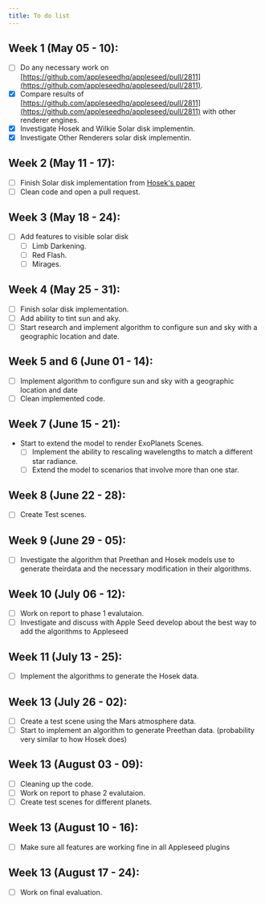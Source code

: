```yaml
---
title: To do list
---
```


## Week 1 (May 05 - 10):
  - [ ] Do any necessary work on [https://github.com/appleseedhq/appleseed/pull/2811](https://github.com/appleseedhq/appleseed/pull/2811).
  - [x] Compare results of [https://github.com/appleseedhq/appleseed/pull/2811](https://github.com/appleseedhq/appleseed/pull/2811) with other renderer engines.
  - [x] Investigate Hosek and Wilkie Solar disk implementin.
  - [x] Investigate Other Renderers solar disk implementin.

## Week 2 (May 11 - 17):
  - [ ] Finish Solar disk implementation from [Hosek's paper](https://www.researchgate.net/publication/262149273_Adding_a_Solar-Radiance_Function_to_the_Hosek-Wilkie_Skylight_Model)
  - [ ] Clean code and open a pull request.
  
## Week 3 (May 18 - 24):
  - [ ] Add features to visible solar disk
    - [ ] Limb Darkening.
    - [ ] Red Flash.
    - [ ] Mirages.

## Week 4 (May 25 - 31): 
  - [ ] Finish solar disk implementation.
  - [ ] Add ability to tint sun and aky.
  - [ ] Start research and implement algorithm to configure sun and sky with a geographic location and date.
  
## Week 5 and 6 (June 01 - 14):
  - [ ] Implement algorithm to configure sun and sky with a geographic location and date
  - [ ] Clean implemented code.
  
## Week 7 (June 15 - 21):
  - Start to extend the model to render ExoPlanets Scenes.
    - [ ] Implement the ability to rescaling wavelengths to match a different star radiance.
    - [ ] Extend the model to scenarios that involve more than one star.

## Week 8 (June 22 - 28):
  - [ ] Create Test scenes.
  
## Week 9 (June 29 - 05):
  - [ ] Investigate the algorithm that Preethan and Hosek models use to generate theirdata and the necessary modification in their algorithms.

## Week 10 (July 06 - 12):
  - [ ] Work on report to phase 1 evalutaion.
  - [ ] Investigate and discuss with Apple Seed develop about the best way to add the algorithms to Appleseed

## Week 11 (July 13 - 25):
  - [ ] Implement the algorithms to generate the Hosek data.
  
## Week 13 (July 26 - 02):
  - [ ] Create a test scene using the Mars atmosphere data.
  - [ ] Start to implement an algorithm to generate Preethan data. (probability very similar to how Hosek does)

## Week 13 (August 03 - 09):
  - [ ] Cleaning up the code.
  - [ ] Work on report to phase 2 evalutaion.
  - [ ] Create test scenes for different planets.
  
## Week 13 (August 10 - 16):
  - [ ] Make sure all features are working fine in all Appleseed plugins 
  
## Week 13 (August 17 - 24):
  - [ ] Work on final evaluation.
